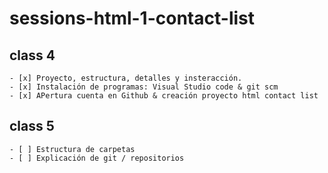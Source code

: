 # sessions-html-1-contact-list

## class 4
    - [x] Proyecto, estructura, detalles y insteracción.
    - [x] Instalación de programas: Visual Studio code & git scm
    - [x] APertura cuenta en Github & creación proyecto html contact list

## class 5
    - [ ] Estructura de carpetas
    - [ ] Explicación de git / repositorios